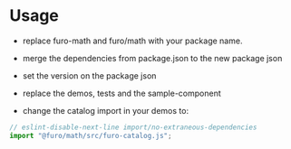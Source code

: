 # Usage

- replace furo-math and furo/math with your package name.
- merge the dependencies from package.json to the new package json
- set the version on the package json
- replace the demos, tests and the sample-component

- change the catalog import in your demos to:
```js
// eslint-disable-next-line import/no-extraneous-dependencies
import "@furo/math/src/furo-catalog.js";

```

